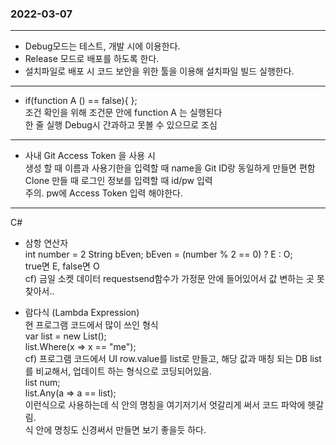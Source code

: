 ### 2022-03-07
---
- Debug모드는 테스트, 개발 시에 이용한다.
- Release 모드로 배포를 하도록 한다.
- 설치파일로 배포 시 코드 보안을 위한 툴을 이용해 설치파일 빌드 실행한다.
---
- if(function A () == false){ }; <br>
조건 확인을 위해 조건문 안에 function A 는 실행된다<br>
한 줄 실행 Debug시 간과하고 못볼 수 있으므로 조심
---
- 사내 Git Access Token 을 사용 시 <br>
생성 할 때 이름과 사용기한을 입력할 때 name을 Git ID랑 동일하게 만들면 편함<br>
Clone 만들 때 로그인 정보를 입력할 때 id/pw 입력<br>
주의. pw에 Access Token 입력 해야한다. 
---
C# 
- 삼항 연산자 <br>
int number = 2
String bEven;
bEven = (number % 2 == 0) ? E : O; <br>
true면 E, false면 O<br>
cf) 금일 소켓 데이터 requestsend함수가 가정문 안에 들어있어서 값 변하는 곳 못찾아서..

- 람다식 (Lambda Expression)<br>
현 프로그램 코드에서 많이 쓰인 형식<br>
 var list = new List<string>();<br>
list.Where(x => x == "me");<br>
cf) 프로그램 코드에서 UI row.value를 list로 만들고, 해당 값과 매칭 되는 DB list를 비교해서, 업데이트 하는 형식으로 코딩되어있음. <br>
list num;<br>
list.Any(a => a == list);<br>
이런식으로 사용하는데 식 안의 명칭을 여기저기서 엇갈리게 써서 코드 파악에 헷갈림.<br>
식 안에 명칭도 신경써서 만들면 보기 좋을듯 하다.

